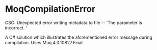 MoqCompilationError
===================

CSC: Unexpected error writing metadata to file -- 'The parameter is incorrect. '

A C# solution which illustrates the aforementioned error message during compilation. Uses Moq.4.0.10827.Final.
